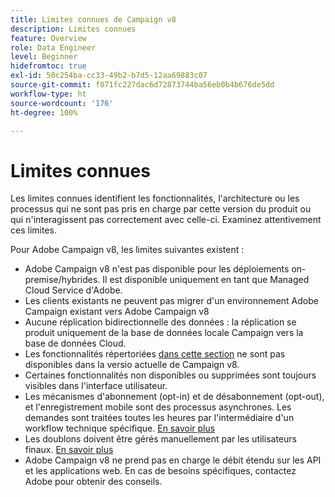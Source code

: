 ```yaml
---
title: Limites connues de Campaign v8
description: Limites connues
feature: Overview
role: Data Engineer
level: Beginner
hidefromtoc: true
exl-id: 50c254ba-cc33-49b2-b7d5-12aa69883c07
source-git-commit: f071fc227dac6d72873744ba56eb0b4b676de5dd
workflow-type: ht
source-wordcount: '176'
ht-degree: 100%

---
```


# Limites connues

Les limites connues identifient les fonctionnalités, l&#39;architecture ou les processus qui ne sont pas pris en charge par cette version du produit ou qui n&#39;interagissent pas correctement avec celle-ci. Examinez attentivement ces limites.

Pour Adobe Campaign v8, les limites suivantes existent :

* Adobe Campaign v8 n&#39;est pas disponible pour les déploiements on-premise/hybrides. Il est disponible uniquement en tant que Managed Cloud Service d&#39;Adobe.
* Les clients existants ne peuvent pas migrer d&#39;un environnement Adobe Campaign existant vers Adobe Campaign v8
* Aucune réplication bidirectionnelle des données : la réplication se produit uniquement de la base de données locale Campaign vers la base de données Cloud.
* Les fonctionnalités répertoriées [dans cette section](capability-matrix.md#gs-unavailable-features) ne sont pas disponibles dans la versio actuelle de Campaign v8.
* Certaines fonctionnalités non disponibles ou supprimées sont toujours visibles dans l&#39;interface utilisateur.
* Les mécanismes d&#39;abonnement (opt-in) et de désabonnement (opt-out), et l&#39;enregistrement mobile sont des processus asynchrones. Les demandes sont traitées toutes les heures par l&#39;intermédiaire d&#39;un workflow technique spécifique. [En savoir plus](../config/replication.md#tech-wf)
* Les doublons doivent être gérés manuellement par les utilisateurs finaux. [En savoir plus](../dev/keys.md)
* Adobe Campaign v8 ne prend pas en charge le débit étendu sur les API et les applications web. En cas de besoins spécifiques, contactez Adobe pour obtenir des conseils.
